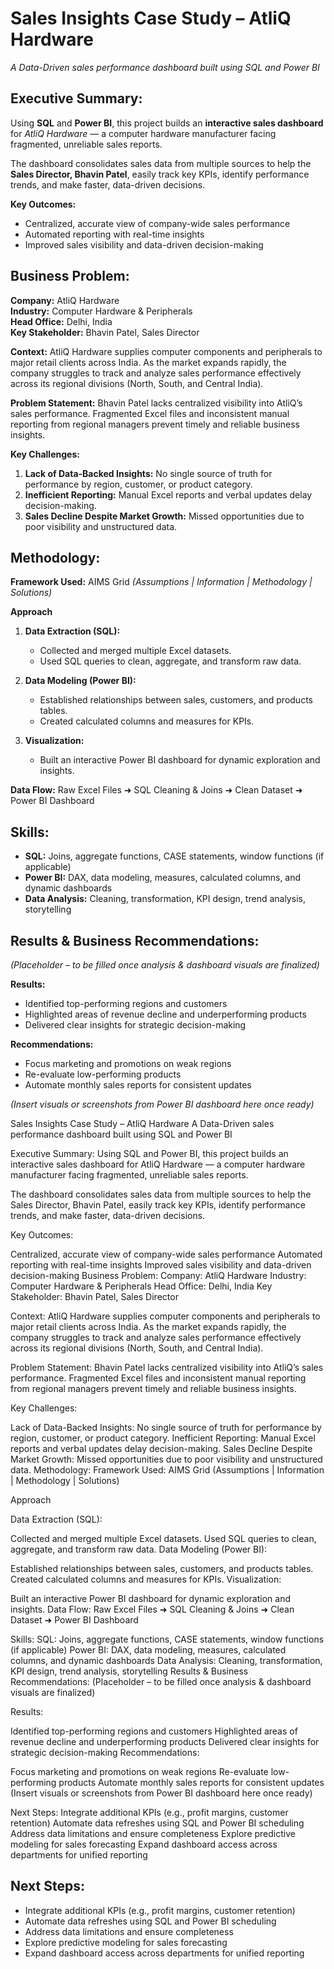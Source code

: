 
# Sales Insights Case Study – AtliQ Hardware
*A Data-Driven sales performance dashboard built using SQL and Power BI*

## Executive Summary:

Using **SQL** and **Power BI**, this project builds an **interactive sales dashboard** for *AtliQ Hardware* — a computer hardware manufacturer facing fragmented, unreliable sales reports.

The dashboard consolidates sales data from multiple sources to help the **Sales Director, Bhavin Patel**, easily track key KPIs, identify performance trends, and make faster, data-driven decisions.

**Key Outcomes:**

* Centralized, accurate view of company-wide sales performance
* Automated reporting with real-time insights
* Improved sales visibility and data-driven decision-making


## Business Problem:

**Company:** AtliQ Hardware <br>
**Industry:** Computer Hardware & Peripherals<br>
**Head Office:** Delhi, India<br>
**Key Stakeholder:** Bhavin Patel, Sales Director<br>

**Context:**
AtliQ Hardware supplies computer components and peripherals to major retail clients across India. As the market expands rapidly, the company struggles to track and analyze sales performance effectively across its regional divisions (North, South, and Central India).

**Problem Statement:**
Bhavin Patel lacks centralized visibility into AtliQ’s sales performance. Fragmented Excel files and inconsistent manual reporting from regional managers prevent timely and reliable business insights.

**Key Challenges:**

1. **Lack of Data-Backed Insights:** No single source of truth for performance by region, customer, or product category.
2. **Inefficient Reporting:** Manual Excel reports and verbal updates delay decision-making.
3. **Sales Decline Despite Market Growth:** Missed opportunities due to poor visibility and unstructured data.


## Methodology:

**Framework Used:** AIMS Grid *(Assumptions | Information | Methodology | Solutions)*

**Approach**

1. **Data Extraction (SQL):**
   - Collected and merged multiple Excel datasets.
   - Used SQL queries to clean, aggregate, and transform raw data.

2. **Data Modeling (Power BI):**
   - Established relationships between sales, customers, and products tables.
   - Created calculated columns and measures for KPIs.
   
3. **Visualization:**
   - Built an interactive Power BI dashboard for dynamic exploration and insights.

**Data Flow:**
Raw Excel Files ➜ SQL Cleaning & Joins ➜ Clean Dataset ➜ Power BI Dashboard


## Skills:

* **SQL:** Joins, aggregate functions, CASE statements, window functions (if applicable)
* **Power BI:** DAX, data modeling, measures, calculated columns, and dynamic dashboards 
* **Data Analysis:** Cleaning, transformation, KPI design, trend analysis, storytelling


## Results & Business Recommendations:

*(Placeholder – to be filled once analysis & dashboard visuals are finalized)*

**Results:**
 
* Identified top-performing regions and customers
* Highlighted areas of revenue decline and underperforming products
* Delivered clear insights for strategic decision-making

**Recommendations:**

* Focus marketing and promotions on weak regions
* Re-evaluate low-performing products
* Automate monthly sales reports for consistent updates

*(Insert visuals or screenshots from Power BI dashboard here once ready)*




Sales Insights Case Study – AtliQ Hardware
A Data-Driven sales performance dashboard built using SQL and Power BI

Executive Summary:
Using SQL and Power BI, this project builds an interactive sales dashboard for AtliQ Hardware — a computer hardware manufacturer facing fragmented, unreliable sales reports.

The dashboard consolidates sales data from multiple sources to help the Sales Director, Bhavin Patel, easily track key KPIs, identify performance trends, and make faster, data-driven decisions.

Key Outcomes:

Centralized, accurate view of company-wide sales performance
Automated reporting with real-time insights
Improved sales visibility and data-driven decision-making
Business Problem:
Company: AtliQ Hardware
Industry: Computer Hardware & Peripherals
Head Office: Delhi, India
Key Stakeholder: Bhavin Patel, Sales Director

Context: AtliQ Hardware supplies computer components and peripherals to major retail clients across India. As the market expands rapidly, the company struggles to track and analyze sales performance effectively across its regional divisions (North, South, and Central India).

Problem Statement: Bhavin Patel lacks centralized visibility into AtliQ’s sales performance. Fragmented Excel files and inconsistent manual reporting from regional managers prevent timely and reliable business insights.

Key Challenges:

Lack of Data-Backed Insights: No single source of truth for performance by region, customer, or product category.
Inefficient Reporting: Manual Excel reports and verbal updates delay decision-making.
Sales Decline Despite Market Growth: Missed opportunities due to poor visibility and unstructured data.
Methodology:
Framework Used: AIMS Grid (Assumptions | Information | Methodology | Solutions)

Approach

Data Extraction (SQL):

Collected and merged multiple Excel datasets.
Used SQL queries to clean, aggregate, and transform raw data.
Data Modeling (Power BI):

Established relationships between sales, customers, and products tables.
Created calculated columns and measures for KPIs.
Visualization:

Built an interactive Power BI dashboard for dynamic exploration and insights.
Data Flow: Raw Excel Files ➜ SQL Cleaning & Joins ➜ Clean Dataset ➜ Power BI Dashboard

Skills:
SQL: Joins, aggregate functions, CASE statements, window functions (if applicable)
Power BI: DAX, data modeling, measures, calculated columns, and dynamic dashboards
Data Analysis: Cleaning, transformation, KPI design, trend analysis, storytelling
Results & Business Recommendations:
(Placeholder – to be filled once analysis & dashboard visuals are finalized)

Results:

Identified top-performing regions and customers
Highlighted areas of revenue decline and underperforming products
Delivered clear insights for strategic decision-making
Recommendations:

Focus marketing and promotions on weak regions
Re-evaluate low-performing products
Automate monthly sales reports for consistent updates
(Insert visuals or screenshots from Power BI dashboard here once ready)

Next Steps:
Integrate additional KPIs (e.g., profit margins, customer retention)
Automate data refreshes using SQL and Power BI scheduling
Address data limitations and ensure completeness
Explore predictive modeling for sales forecasting
Expand dashboard access across departments for unified reporting

## Next Steps:

* Integrate additional KPIs (e.g., profit margins, customer retention)
* Automate data refreshes using SQL and Power BI scheduling
* Address data limitations and ensure completeness
* Explore predictive modeling for sales forecasting
* Expand dashboard access across departments for unified reporting

